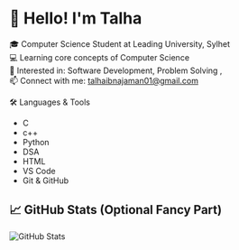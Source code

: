 # 👋 Hello! I'm Talha

🎓 Computer Science Student at Leading University, Sylhet  
💻 Learning core concepts of Computer Science    
🚀 Interested in: Software Development, Problem Solving ,  
📫 Connect with me: talhaibnajaman01@gmail.com

🛠️ Languages & Tools
- C
- c++
- Python
- DSA
- HTML 
- VS Code
- Git & GitHub 

## 📈 GitHub Stats (Optional Fancy Part)

![GitHub Stats](https://github-readme-stats.vercel.app/api?username=talha-ibna-jaman_icons=true&theme=radical)

